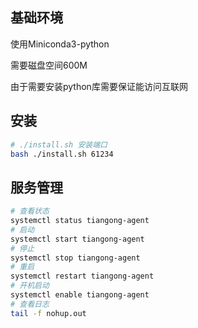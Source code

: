 ## 基础环境

使用Miniconda3-python

需要磁盘空间600M

由于需要安装python库需要保证能访问互联网

## 安装

```bash
# ./install.sh 安装端口
bash ./install.sh 61234
```

## 服务管理

```bash
# 查看状态
systemctl status tiangong-agent
# 启动
systemctl start tiangong-agent
# 停止
systemctl stop tiangong-agent
# 重启
systemctl restart tiangong-agent
# 开机启动
systemctl enable tiangong-agent
# 查看日志
tail -f nohup.out
```






